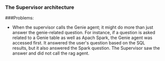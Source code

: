 ### The Supervisor architecture


###Problems:
 - When the supervisor calls the Genie agent; it might do more than just answer the genie-related question. For instance, if a question is asked related to a Genie table as well as Apach Spark, the Genie agent was accessed first. It answered the user's question based on the SQL results, but it also answered the Spark question. The Supervisor saw the answer and did not call the rag agent.
